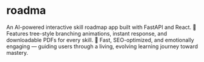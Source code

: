 # roadma
An AI-powered interactive skill roadmap app built with FastAPI and React. 🌿 Features tree-style branching animations, instant response, and downloadable PDFs for every skill. 🚀 Fast, SEO-optimized, and emotionally engaging — guiding users through a living, evolving learning journey toward mastery.
